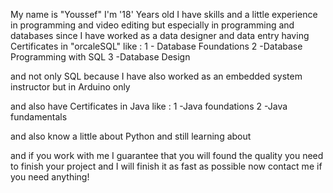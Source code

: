 My name is "Youssef" I'm '18' Years old I have skills and a little experience in programming and video editing 
but especially in programming and databases since I have worked as a data designer and data entry having Certificates in 
"orcaleSQL" like : 
1 - Database Foundations 
2 -Database Programming with SQL
3 -Database Design

and not only SQL because I have also worked as an embedded system instructor but in Arduino only 

and also have Certificates in Java like :
1 -Java foundations 
2 -Java fundamentals 

and also know a little about Python and still learning about 

and if you work with me  I guarantee that you will found 
the quality you need to finish your project and I will finish it as fast as possible 
now contact me if you need anything!
